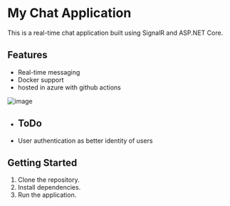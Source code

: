 # My Chat Application

This is a real-time chat application built using SignalR and ASP.NET Core.

## Features

- Real-time messaging
- Docker support
- hosted in azure with github actions 

![image](https://github.com/user-attachments/assets/d3c8181b-bd7c-4f7e-b4a7-9496979c2fdd)


- ## ToDo 
- User authentication as better identity of users 

## Getting Started

1. Clone the repository.
2. Install dependencies.
3. Run the application.


